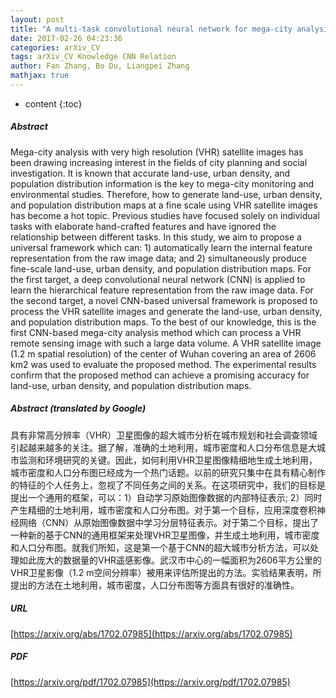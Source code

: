 ```yaml
---
layout: post
title: "A multi-task convolutional neural network for mega-city analysis using very high resolution satellite imagery and geospatial data"
date: 2017-02-26 04:23:36
categories: arXiv_CV
tags: arXiv_CV Knowledge CNN Relation
author: Fan Zhang, Bo Du, Liangpei Zhang
mathjax: true
---
```


* content
{:toc}

##### Abstract
Mega-city analysis with very high resolution (VHR) satellite images has been drawing increasing interest in the fields of city planning and social investigation. It is known that accurate land-use, urban density, and population distribution information is the key to mega-city monitoring and environmental studies. Therefore, how to generate land-use, urban density, and population distribution maps at a fine scale using VHR satellite images has become a hot topic. Previous studies have focused solely on individual tasks with elaborate hand-crafted features and have ignored the relationship between different tasks. In this study, we aim to propose a universal framework which can: 1) automatically learn the internal feature representation from the raw image data; and 2) simultaneously produce fine-scale land-use, urban density, and population distribution maps. For the first target, a deep convolutional neural network (CNN) is applied to learn the hierarchical feature representation from the raw image data. For the second target, a novel CNN-based universal framework is proposed to process the VHR satellite images and generate the land-use, urban density, and population distribution maps. To the best of our knowledge, this is the first CNN-based mega-city analysis method which can process a VHR remote sensing image with such a large data volume. A VHR satellite image (1.2 m spatial resolution) of the center of Wuhan covering an area of 2606 km2 was used to evaluate the proposed method. The experimental results confirm that the proposed method can achieve a promising accuracy for land-use, urban density, and population distribution maps.

##### Abstract (translated by Google)
具有非常高分辨率（VHR）卫星图像的超大城市分析在城市规划和社会调查领域引起越来越多的关注。据了解，准确的土地利用，城市密度和人口分布信息是大城市监测和环境研究的关键。因此，如何利用VHR卫星图像精细地生成土地利用，城市密度和人口分布图已经成为一个热门话题。以前的研究只集中在具有精心制作的特征的个人任务上，忽视了不同任务之间的关系。在这项研究中，我们的目标是提出一个通用的框架，可以：1）自动学习原始图像数据的内部特征表示; 2）同时产生精细的土地利用，城市密度和人口分布图。对于第一个目标，应用深度卷积神经网络（CNN）从原始图像数据中学习分层特征表示。对于第二个目标，提出了一种新的基于CNN的通用框架来处理VHR卫星图像，并生成土地利用，城市密度和人口分布图。就我们所知，这是第一个基于CNN的超大城市分析方法，可以处理如此庞大的数据量的VHR遥感影像。武汉市中心的一幅面积为2606平方公里的VHR卫星影像（1.2 m空间分辨率）被用来评估所提出的方法。实验结果表明，所提出的方法在土地利用，城市密度，人口分布图等方面具有很好的准确性。

##### URL
[https://arxiv.org/abs/1702.07985](https://arxiv.org/abs/1702.07985)

##### PDF
[https://arxiv.org/pdf/1702.07985](https://arxiv.org/pdf/1702.07985)

